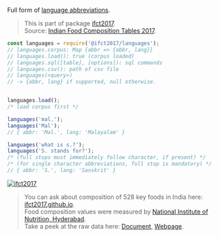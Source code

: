 Full form of [language abbreviations].
> This is part of package [ifct2017].<br>
> Source: [Indian Food Composition Tables 2017].


```javascript
const languages = require('@ifct2017/languages');
// languages.corpus: Map {abbr => {abbr, lang}}
// languages.load(): true (corpus loaded)
// languages.sql([table], [options]): sql commands
// languages.csv(): path of csv file
// languages(<query>)
// -> {abbr, lang} if supported, null otherwise.


languages.load();
/* load corpus first */

languages('mal.');
languages('Mal');
// { abbr: 'Mal.', lang: 'Malayalam' }

languages('what is s.?');
languages('S. stands for?');
/* (full stops must immediately follow character, if present) */
/* (for single character abbreviations, full stop is mandatory) */
// { abbr: 'S.', lang: 'Sanskrit' }
```


[![ifct2017](http://ifct2017.com/ifct_2017.jpg)](https://www.npmjs.com/package/ifct2017)
> You can ask about composition of 528 key foods in India here: [ifct2017.github.io].<br>
> Food composition values were measured by [National Institute of Nutrition, Hyderabad].<br>
> Take a peek at the raw data here: [Document], [Webpage].

[ifct2017]: https://www.npmjs.com/package/ifct2017
[Indian Food Composition Tables 2017]: http://ifct2017.com/
[language abbreviations]: https://github.com/ifct2017/languages/blob/master/index.csv
[ifct2017.github.io]: https://ifct2017.github.io
[National Institute of Nutrition, Hyderabad]: http://www.ninindia.org
[Document]: https://docs.google.com/spreadsheets/d/1NrdVtCYtmxooVtdGj9UQOPR7l4HIJc9qeI7BNoytGhI/edit?usp=sharing
[Webpage]: https://docs.google.com/spreadsheets/d/e/2PACX-1vTrDSLb2ABbFM8v7QVXqVR0QV7ha58ZJS3Kw6RmtgcwaN6GjNv_hfEZ3K-NqACpT9sIyv7oFysY6z_p/pubhtml
